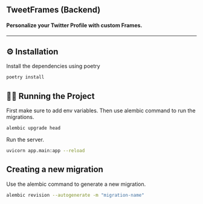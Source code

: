 <h2>TweetFrames (Backend)</h2>

<h4>Personalize your Twitter Profile with custom Frames.</h4>

___

## ⚙️ Installation

Install the dependencies using poetry

```bash
poetry install
```

## 👨‍💻 Running the Project

First make sure to add env variables. Then use alembic command to run the migrations.

```bash
alembic upgrade head
```

Run the server.

```bash
uvicorn app.main:app --reload
```


## Creating a new migration

Use the alembic command to generate a new migration.

```bash
alembic revision --autogenerate -m "migration-name"
```
